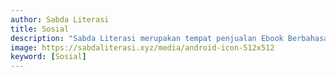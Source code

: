 ```yaml
---
author: Sabda Literasi
title: Sosial
description: "Sabda Literasi merupakan tempat penjualan Ebook Berbahasa Indonesia terlengkap dengan harga dua kali lebih murah dan tersedia dalam bentuk PDF."
image: https://sabdaliterasi.xyz/media/android-icon-512x512
keyword: [Sosial]
---
```

